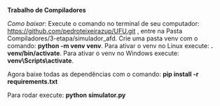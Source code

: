 **Trabalho de Compiladores**

*Como baixar*: Execute o comando no terminal de seu computador: https://github.com/pedroteixeirazup/UFU.git , entre na Pasta Compiladores/3-etapa/simulador_afd.
Crie uma pasta venv com o comando: **python -m venv venv**.
Para ativar o venv no Linux execute: **. venv/bin/activate**.
Para ativar o venv no Windows execute: **venv\Scripts\activate**.

Agora baixe todas as dependências com o comando: **pip install -r requirements.txt**

Para rodar execute: **python simulator.py**

